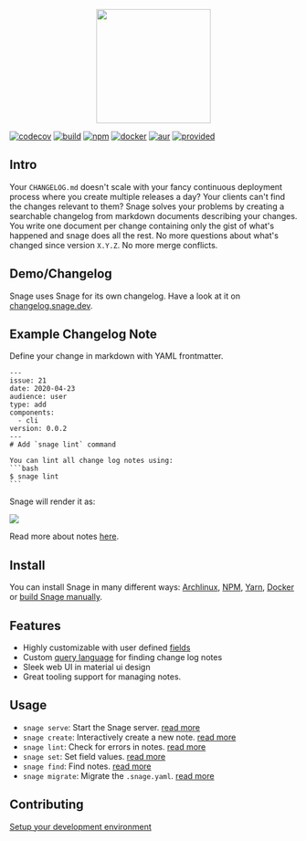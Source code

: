 <p align="center">
    <a href="https://snage.dev">
        <img height="200px" src="https://snage.dev/logo-text.png" />
    </a>
</p>

[![codecov][codecov-badge]][codecov]
[![build][build-badge]][build]
[![npm][npm-badge]][npm]
[![docker][docker-badge]][docker]
[![aur][aur-badge]][aur]
[![provided][provided-badge]][provided]

## Intro

Your `CHANGELOG.md` doesn't scale with your fancy continuous deployment process 
where you create multiple releases a day? 
Your clients can't find the changes relevant to them? 
Snage solves your problems by creating a searchable changelog 
from markdown documents describing your changes. 
You write one document per change
containing only the gist of what's happened and 
snage does all the rest. 
No more questions about what's changed since version `X.Y.Z`. 
No more merge conflicts.

## Demo/Changelog

Snage uses Snage for its own changelog. Have a look at it on 
[changelog.snage.dev](https://changelog.snage.dev).

## Example Changelog Note

Define your change in markdown with YAML frontmatter.
````
---
issue: 21
date: 2020-04-23
audience: user
type: add
components:
  - cli
version: 0.0.2
---
# Add `snage lint` command

You can lint all change log notes using:
```bash
$ snage lint
```
````
Snage will render it as:

![](https://snage.dev/example.png)

Read more about notes [here](https://snage.dev/note).


## Install

You can install Snage in many different ways:
[Archlinux](https://snage.dev/install/arch), 
[NPM](https://snage.dev/install/npm),
[Yarn](https://snage.dev/install/yarn),
[Docker](https://snage.dev/install/docker) or 
[build Snage manually](https://snage.dev/dev/build).

## Features

* Highly customizable with user defined [fields](https://snage.dev/config/#fields)
* Custom [query language](https://snage.dev/query) for finding change log notes
* Sleek web UI in material ui design
* Great tooling support for managing notes.

## Usage

* `snage serve`: Start the Snage server. [read more](https://snage.dev/cmd/serve)
* `snage create`: Interactively create a new note. [read more](https://snage.dev/cmd/create)
* `snage lint`: Check for errors in notes. [read more](https://snage.dev/cmd/lint)
* `snage set`: Set field values. [read more](https://snage.dev/cmd/set)
* `snage find`: Find notes. [read more](https://snage.dev/cmd/find)
* `snage migrate`: Migrate the `.snage.yaml`. [read more](https://snage.dev/cmd/migrate)

## Contributing

[Setup your development environment](https://snage.dev/dev/setup)


[build]: https://github.com/FACT-Finder/snage/actions?query=workflow%3A.github%2Fworkflows%2Fbuild.yml
[build-badge]: https://github.com/FACT-Finder/snage/workflows/build/badge.svg?branch=master
[codecov]: https://codecov.io/gh/fact-finder/snage/
[codecov-badge]: https://codecov.io/gh/fact-finder/snage/branch/master/graph/badge.svg
[npm]: https://www.npmjs.com/package/snage
[npm-badge]: https://img.shields.io/npm/dt/snage?label=npm%20downloads
[docker]: https://hub.docker.com/r/snage/snage
[docker-badge]: https://img.shields.io/docker/pulls/snage/snage
[aur]: https://aur.archlinux.org/packages/snage/
[aur-badge]: https://img.shields.io/aur/version/snage?label=aur%3A%20snage
[provided]: https://fact-finder.de
[provided-badge]: https://img.shields.io/badge/provided%20by-FACT--Finder-%23294884
